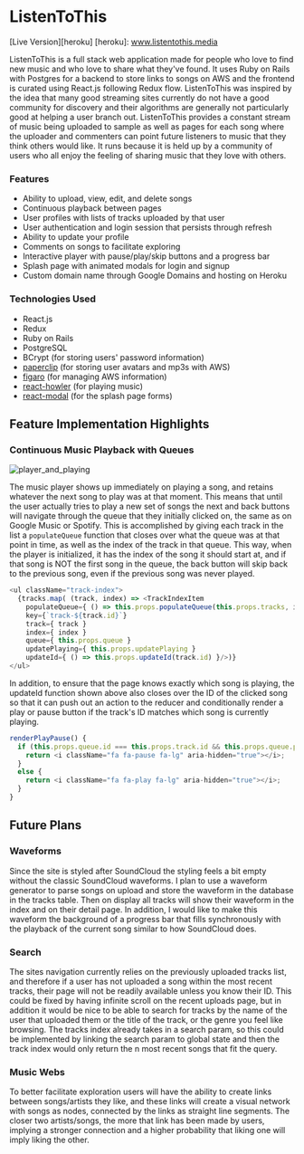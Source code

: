 # ListenToThis
[Live Version][heroku]
[heroku]: www.listentothis.media

ListenToThis is a full stack web application made for people who love to find new music and who love to share what they've found. It uses Ruby on Rails with Postgres for a backend to store links to songs on AWS and the frontend is curated using React.js following Redux flow. ListenToThis was inspired by the idea that many good streaming sites currently do not have a good community for discovery and their algorithms are generally not particularly good at helping a user branch out. ListenToThis provides a constant stream of music being uploaded to sample as well as pages for each song where the uploader and commenters can point future listeners to music that they think others would like. It runs because it is held up by a community of users who all enjoy the feeling of sharing music that they love with others.

### Features
* Ability to upload, view, edit, and delete songs
* Continuous playback between pages
* User profiles with lists of tracks uploaded by that user
* User authentication and login session that persists through refresh
* Ability to update your profile
* Comments on songs to facilitate exploring
* Interactive player with pause/play/skip buttons and a progress bar
* Splash page with animated modals for login and signup
* Custom domain name through Google Domains and hosting on Heroku

### Technologies Used
* React.js
* Redux
* Ruby on Rails
* PostgreSQL
* BCrypt (for storing users' password information)
* [paperclip][paperclip] (for storing user avatars and mp3s with AWS)
* [figaro][figaro] (for managing AWS information)
* [react-howler][react-howler] (for playing music)
* [react-modal][react-modal] (for the splash page forms)

[react-howler]: https://github.com/thangngoc89/react-howler
[react-modal]: https://github.com/reactjs/react-modal
[figaro]: https://rubygems.org/gems/figaro/
[paperclip]: https://rubygems.org/gems/paperclip/

## Feature Implementation Highlights

### Continuous Music Playback with Queues
![player_and_playing](https://s3-us-west-1.amazonaws.com/listentothis-pro/player_and_playing.png)

The music player shows up immediately on playing a song, and retains whatever the next song to play was at that moment. This means that until the user actually tries to play a new set of songs the next and back buttons will navigate through the queue that they initially clicked on, the same as on Google Music or Spotify. This is accomplished by giving each track in the list a `populateQueue` function that closes over what the queue was at that point in time, as well as the index of the track in that queue. This way, when the player is initialized, it has the index of the song it should start at, and if that song is NOT the first song in the queue, the back button will skip back to the previous song, even if the previous song was never played.

```javascript
<ul className="track-index">
  {tracks.map( (track, index) => <TrackIndexItem
    populateQueue={ () => this.props.populateQueue(this.props.tracks, index) }
    key={`track-${track.id}`}
    track={ track }
    index={ index }
    queue={ this.props.queue }
    updatePlaying={ this.props.updatePlaying }
    updateId={ () => this.props.updateId(track.id) }/>)}
</ul>
```

In addition, to ensure that the page knows exactly which song is playing, the updateId function shown above also closes over the ID of the clicked song so that it can push out an action to the reducer and conditionally render a play or pause button if the track's ID matches which song is currently playing.

```javascript
renderPlayPause() {
  if (this.props.queue.id === this.props.track.id && this.props.queue.playing) {
    return <i className="fa fa-pause fa-lg" aria-hidden="true"></i>;
  }
  else {
    return <i className="fa fa-play fa-lg" aria-hidden="true"></i>;
  }
}

```

## Future Plans
### Waveforms
Since the site is styled after SoundCloud the styling feels a bit empty without the classic SoundCloud waveforms. I plan to use a waveform generator to parse songs on upload and store the waveform in the database in the tracks table. Then on display all tracks will show their waveform in the index and on their detail page. In addition, I would like to make this waveform the background of a progress bar that fills synchronously with the playback of the current song similar to how SoundCloud does.

### Search
The sites navigation currently relies on the previously uploaded tracks list, and therefore if a user has not uploaded a song within the most recent tracks, their page will not be readily available unless you know their ID. This could be fixed by having infinite scroll on the recent uploads page, but in addition it would be nice to be able to search for tracks by the name of the user that uploaded them or the title of the track, or the genre you feel like browsing. The tracks index already takes in a search param, so this could be implemented by linking the search param to global state and then the track index would only return the n most recent songs that fit the query.

### Music Webs
To better facilitate exploration users will have the ability to create links between songs/artists they like, and these links will create a visual network with songs as nodes, connected by the links as straight line segments. The closer two artists/songs, the more that link has been made by users, implying a stronger connection and a higher probability that liking one will imply liking the other.

